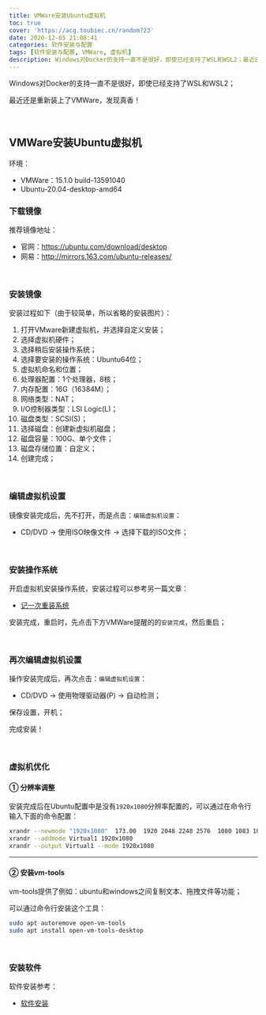 ```yaml
---
title: VMWare安装Ubuntu虚拟机
toc: true
cover: 'https://acg.toubiec.cn/random?23'
date: 2020-12-05 21:08:41
categories: 软件安装与配置
tags: [软件安装与配置, VMWare, 虚拟机]
description: Windows对Docker的支持一直不是很好，即使已经支持了WSL和WSL2；最近还是重新装上了VMWare，发现真香！
---
```


Windows对Docker的支持一直不是很好，即使已经支持了WSL和WSL2；

最近还是重新装上了VMWare，发现真香！

<br/>

<!--more-->

## **VMWare安装Ubuntu虚拟机**

环境：

-   VMWare：15.1.0 build-13591040
-   Ubuntu-20.04-desktop-amd64

### **下载镜像**

推荐镜像地址：

-   官网：https://ubuntu.com/download/desktop
-   网易：http://mirrors.163.com/ubuntu-releases/

<br/>

### **安装镜像**

安装过程如下（由于较简单，所以省略的安装图片）：

1.  打开VMware新建虚拟机，并选择自定义安装；
2.  选择虚拟机硬件；
3.  选择稍后安装操作系统；
4.  选择要安装的操作系统：Ubuntu64位；
5.  虚拟机命名和位置；
6.  处理器配置：1个处理器，8核；
7.  内存配置：16G（16384M）；
8.  网络类型：NAT；
9.  I/O控制器类型：LSI Logic(L)；
10.  磁盘类型：SCSI(S)；
11.  选择磁盘：创建新虚拟机磁盘；
12.  磁盘容量：100G、单个文件；
13.  磁盘存储位置：自定义；
14.  创建完成；

<br/>

### **编辑虚拟机设置**

镜像安装完成后，先不打开，而是点击：`编辑虚拟机设置`：

-   CD/DVD → 使用ISO映像文件 → 选择下载的ISO文件；

<br/>

### **安装操作系统**

开启虚拟机安装操作系统，安装过程可以参考另一篇文章：

-   [记一次重装系统](https://jasonkayzk.github.io/2019/09/04/记一次重装系统/)

安装完成，重启时，先点击下方VMWare提醒的的`安装完成`，然后重启；

<br/>

### **再次编辑虚拟机设置**

操作安装完成后，再次点击：`编辑虚拟机设置`：

-   CD/DVD → 使用物理驱动器(P) → 自动检测；

保存设置，开机；

完成安装！

<br/>

### **虚拟机优化**

#### **① 分辨率调整**

安装完成后在Ubuntu配置中是没有`1920x1080`分辨率配置的，可以通过在命令行输入下面的命令配置：

```bash
xrandr --newmode "1920x1080"  173.00  1920 2048 2248 2576  1080 1083 1088 1120 -hsync +vsync
xrandr --addmode Virtual1 1920x1080
xrandr --output Virtual1 --mode 1920x1080
```

****

#### **② 安装vm-tools**

vm-tools提供了例如：ubuntu和windows之间复制文本、拖拽文件等功能；

可以通过命令行安装这个工具：

```bash
sudo apt autoremove open-vm-tools
sudo apt install open-vm-tools-desktop
```

<br/>

### **安装软件**

软件安装参考：

-   [软件安装](https://jasonkayzk.github.io/installing/)

<br/>